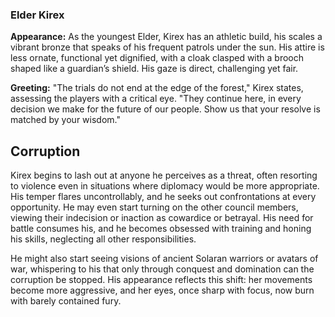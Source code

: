 ### Elder Kirex

**Appearance:** As the youngest Elder, Kirex has an athletic build, his scales a vibrant bronze that speaks of his frequent patrols under the sun. His attire is less ornate, functional yet dignified, with a cloak clasped with a brooch shaped like a guardian’s shield. His gaze is direct, challenging yet fair.

**Greeting:** "The trials do not end at the edge of the forest," Kirex states, assessing the players with a critical eye. "They continue here, in every decision we make for the future of our people. Show us that your resolve is matched by your wisdom."

## Corruption

Kirex begins to lash out at anyone he perceives as a threat, often resorting to violence even in situations where diplomacy would be more appropriate. His temper flares uncontrollably, and he seeks out confrontations at every opportunity. He may even start turning on the other council members, viewing their indecision or inaction as cowardice or betrayal. His need for battle consumes his, and he becomes obsessed with training and honing his skills, neglecting all other responsibilities.

He might also start seeing visions of ancient Solaran warriors or avatars of war, whispering to his that only through conquest and domination can the corruption be stopped. His appearance reflects this shift: her movements become more aggressive, and her eyes, once sharp with focus, now burn with barely contained fury.
